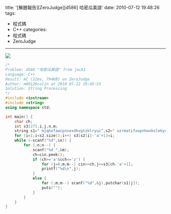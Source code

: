 title: '[解題報告][ZeroJudge][d586] 哈密瓜美語'
date: 2010-07-12 19:48:26
tags:
- 程式碼
- C++
categories:
- 程式碼
- ZeroJudge
---

![](/blog/img/20100712-194826-1.jpg)

<!-- more -->

``` cpp
/*
Problem: d586 "哈密瓜美語" from jack1
Language: C++
Result: AC (22ms, 794KB) on ZeroJudge
Author: m80126colin at 2010-07-12 19:45:53
Solution: String Processing
*/
#include <iostream>
#include <string>
using namespace std;

int main() {
	char ch;
	int s3[27],i,j,n,m;
	string s1=" mjqhofawcpnsexdkvgtzblryui",s2=" uzrmatifxopnhwvbslekycqjgd";
	for (i=1;i<s2.size();i++) s3[s2[i]-'a'+1]=i;
	while (~scanf("%d",&n)) {
		for (;n;n--) {
			scanf("%d ",&m);
			ch=cin.peek();
			if (ch>='a'&&ch<='z') {
				for (j=0;m;m--) cin>>ch,j+=s3[ch-'a'+1];
				printf("%d\n",j);
			}
			else {
				for (;m;m--) scanf("%d",&j),putchar(s1[j]);
				puts("");
			}
		}
	}
}
```